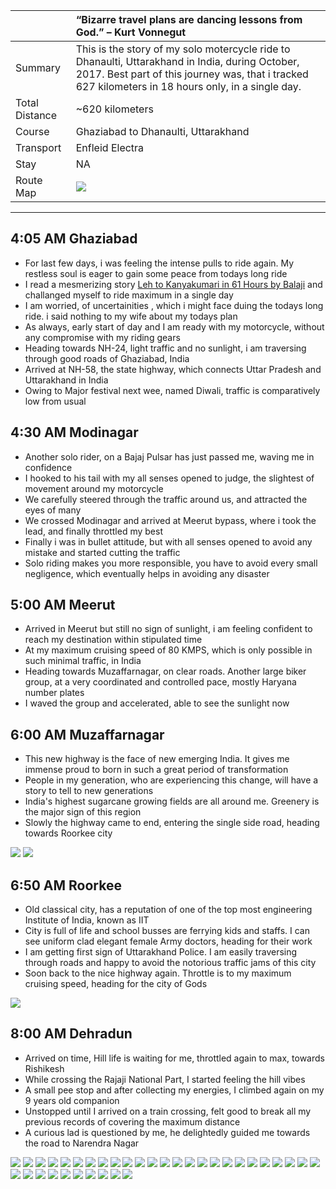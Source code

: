 | | “Bizarre travel plans are dancing lessons from God.” – Kurt Vonnegut |
| :--- | :--- |
| Summary | This is the story of my solo motercycle ride to Dhanaulti, Uttarakhand in India, during October, 2017. Best part of this journey was, that i tracked 627 kilometers in 18 hours only, in a single day.|
| Total Distance | ~620 kilometers |
| Course | Ghaziabad to Dhanaulti, Uttarakhand |
| Transport | Enfleid Electra |
| Stay | NA |
| Route Map |![](https://github.com/inbravo/travel/blob/master/october-2017/images/t/route-map.jpg)|

---

##  4:05 AM Ghaziabad
*	For last few days, i was feeling the intense pulls to ride again. My restless soul is eager to gain some peace from todays long ride 
*	I read a mesmerizing story [Leh to Kanyakumari in 61 Hours by Balaji](https://www.xbhp.com/talkies/tourer/36273-leh-kanyakumari-61-hours.html) and challanged myself to ride maximum in a single day
*	I am worried, of uncertainities , which i might face duing the todays long ride. i said nothing to my wife about my todays plan
*	As always, early start of day and I am ready with my motorcycle, without any compromise with my riding gears
*	Heading towards NH-24, light traffic and no sunlight, i am traversing through good roads of Ghaziabad, India
* 	Arrived at NH-58, the state highway, which connects Uttar Pradesh and Uttarakhand in India
*	Owing to Major festival next wee, named Diwali, traffic is comparatively low from usual

##  4:30 AM Modinagar
*	Another solo rider, on a Bajaj Pulsar has just passed me, waving me in confidence
*	I hooked to his tail with my all senses opened to judge, the slightest of movement around my motorcycle
* 	We carefully steered through the traffic around us, and attracted the eyes of many 
* 	We crossed Modinagar and arrived at Meerut bypass, where i took the lead, and finally throttled my best
*	Finally i was in bullet attitude, but with all senses opened to avoid any mistake and started cutting the traffic
*	Solo riding makes you more responsible, you have to avoid every small negligence, which eventually helps in avoiding any disaster

##  5:00 AM Meerut
*	Arrived in Meerut but still no sign of sunlight, i am feeling confident to reach my destination within stipulated time
*	At my maximum cruising speed of 80 KMPS, which is only possible in such minimal traffic, in India
*	Heading towards Muzaffarnagar, on clear roads. Another large biker group, at a very coordinated and controlled pace, mostly Haryana number plates
*	I waved the group and accelerated, able to see the sunlight now

##  6:00 AM Muzaffarnagar
*	This new highway is the face of new emerging India. It gives me immense proud to born in such a great period of transformation 
*	People in my generation, who are experiencing this change, will have a story to tell to new generations
*	India's highest sugarcane growing fields are all around me. Greenery is the major sign of this region
*	Slowly the highway came to end, entering the single side road, heading towards Roorkee city

![](https://github.com/inbravo/travel/blob/master/october-2017/images/t/IMG_20171014_062100.jpg)
![](https://github.com/inbravo/travel/blob/master/october-2017/images/t/IMG_20171014_064853.jpg)

##  6:50 AM Roorkee
*	Old classical city, has a reputation of one of the top most engineering Institute of India, known as IIT
*	City is full of life and school busses are ferrying kids and staffs. I can see uniform clad elegant female Army doctors, heading for their work
*	I am getting first sign of Uttarakhand Police. I am easily traversing through roads and happy to avoid the notorious traffic jams of this city
*	Soon back to the nice highway again. Throttle is to my maximum cruising speed, heading for the city of Gods

![](https://github.com/inbravo/travel/blob/master/october-2017/images/t/IMG_20171014_084248.jpg)

##  8:00 AM Dehradun
*	Arrived on time, Hill life is waiting for me, throttled again to max, towards Rishikesh
*	While crossing the Rajaji National Part, I started feeling the hill vibes
*	A small pee stop and after collecting my energies, I climbed again on my 9 years old companion
*	Unstopped until I arrived on a train crossing, felt good to break all my previous records of covering the maximum distance
*	A curious lad is questioned by me, he delightedly guided me towards the road to Narendra Nagar

![](https://github.com/inbravo/travel/blob/master/october-2017/images/t/IMG_20171014_100555.jpg)
![](https://github.com/inbravo/travel/blob/master/october-2017/images/t/IMG_20171014_100555IMG_20171014_100702.jpg)
![](https://github.com/inbravo/travel/blob/master/october-2017/images/t/IMG_20171014_100555IMG_20171014_105526.jpg)
![](https://github.com/inbravo/travel/blob/master/october-2017/images/t/IMG_20171014_100555IMG_20171014_105542.jpg)
![](https://github.com/inbravo/travel/blob/master/october-2017/images/t/IMG_20171014_100555IMG_20171014_105750.jpg)
![](https://github.com/inbravo/travel/blob/master/october-2017/images/t/IMG_20171014_100555IMG_20171014_105820.jpg)
![](https://github.com/inbravo/travel/blob/master/october-2017/images/t/IMG_20171014_100555IMG_20171014_105838.jpg)
![](https://github.com/inbravo/travel/blob/master/october-2017/images/t/IMG_20171014_100555IMG_20171014_105852.jpg)
![](https://github.com/inbravo/travel/blob/master/october-2017/images/t/IMG_20171014_100555IMG_20171014_110136.jpg)
![](https://github.com/inbravo/travel/blob/master/october-2017/images/t/IMG_20171014_100555IMG_20171014_110912.jpg)
![](https://github.com/inbravo/travel/blob/master/october-2017/images/t/IMG_20171014_100555IMG_20171014_110929.jpg)
![](https://github.com/inbravo/travel/blob/master/october-2017/images/t/IMG_20171014_100555IMG_20171014_110952.jpg)
![](https://github.com/inbravo/travel/blob/master/october-2017/images/t/IMG_20171014_100555IMG_20171014_111445.jpg)
![](https://github.com/inbravo/travel/blob/master/october-2017/images/t/IMG_20171014_100555IMG_20171014_111455.jpg)
![](https://github.com/inbravo/travel/blob/master/october-2017/images/t/IMG_20171014_100555IMG_20171014_111458.jpg)
![](https://github.com/inbravo/travel/blob/master/october-2017/images/t/IMG_20171014_100555IMG_20171014_112603.jpg)
![](https://github.com/inbravo/travel/blob/master/october-2017/images/t/IMG_20171014_100555IMG_20171014_112607.jpg)
![](https://github.com/inbravo/travel/blob/master/october-2017/images/t/IMG_20171014_100555IMG_20171014_112613.jpg)
![](https://github.com/inbravo/travel/blob/master/october-2017/images/t/IMG_20171014_100555IMG_20171014_112619.jpg)
![](https://github.com/inbravo/travel/blob/master/october-2017/images/t/IMG_20171014_100555IMG_20171014_113447.jpg)
![](https://github.com/inbravo/travel/blob/master/october-2017/images/t/IMG_20171014_100555IMG_20171014_113517.jpg)
![](https://github.com/inbravo/travel/blob/master/october-2017/images/t/IMG_20171014_100555IMG_20171014_114425.jpg)
![](https://github.com/inbravo/travel/blob/master/october-2017/images/t/IMG_20171014_100555IMG_20171014_114702.jpg)
![](https://github.com/inbravo/travel/blob/master/october-2017/images/t/IMG_20171014_100555IMG_20171014_114705.jpg)
![](https://github.com/inbravo/travel/blob/master/october-2017/images/t/IMG_20171014_100555IMG_20171014_115910.jpg)
![](https://github.com/inbravo/travel/blob/master/october-2017/images/t/IMG_20171014_100555IMG_20171014_121036.jpg)
![](https://github.com/inbravo/travel/blob/master/october-2017/images/t/IMG_20171014_100555IMG_20171014_121045.jpg)
![](https://github.com/inbravo/travel/blob/master/october-2017/images/t/IMG_20171014_100555IMG_20171014_122126.jpg)
![](https://github.com/inbravo/travel/blob/master/october-2017/images/t/IMG_20171014_100555IMG_20171014_122423.jpg)
![](https://github.com/inbravo/travel/blob/master/october-2017/images/t/IMG_20171014_100555IMG_20171014_124805.jpg)
![](https://github.com/inbravo/travel/blob/master/october-2017/images/t/IMG_20171014_100555IMG_20171014_124810.jpg)
![](https://github.com/inbravo/travel/blob/master/october-2017/images/t/IMG_20171014_100555IMG_20171014_132354.jpg)
![](https://github.com/inbravo/travel/blob/master/october-2017/images/t/IMG_20171014_100555IMG_20171014_134921.jpg)
![](https://github.com/inbravo/travel/blob/master/october-2017/images/t/IMG_20171014_100555IMG_20171014_144619.jpg)
![](https://github.com/inbravo/travel/blob/master/october-2017/images/t/IMG_20171014_100555IMG_20171014_151055.jpg)












